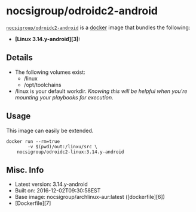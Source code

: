 # nocsigroup/odroidc2-android

[`nocsigroup/odroidc2-android`][1] is a [docker][2] image that bundles the following:  
* **[Linux 3.14.y-android][3]:**

## Details
* The following volumes exist:  
  - /linux
  - /opt/toolchains
* /linux is your default workdir. *Knowing this will be helpful when you're mounting your playbooks for execution.*   

## Usage 
This image can easily be extended.  

````
docker run --rm=true 
        -v $(pwd)/out:/linxu/src \
	nocsigroup/odroidc2-linux:3.14.y-android 
````

## Misc. Info 
* Latest version: 3.14.y-android   
* Built on: 2016-12-02T09:30:58EST   
* Base image: nocsigroup/archlinux-aur:latest ([dockerfile][6])  
* [Dockerfile][7]

[1]: https://hub.docker.com/r/nocsigroup/odroidc2-linux/   
[2]: https://docker.com 
